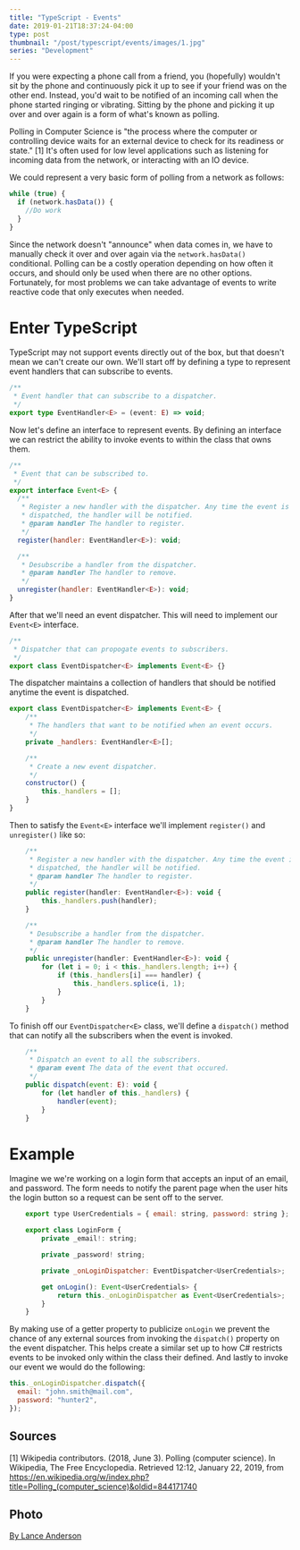 ```yaml
---
title: "TypeScript - Events"
date: 2019-01-21T18:37:24-04:00
type: post
thumbnail: "/post/typescript/events/images/1.jpg"
series: "Development"
---
```


If you were expecting a phone call from a friend, you (hopefully) wouldn't sit by the phone and continuously pick it up to see if your friend was on the other end. Instead, you'd wait to be notified of an incoming call when the phone started ringing or vibrating. Sitting by the phone and picking it up over and over again is a form of what's known as polling.

Polling in Computer Science is "the process where the computer or controlling device waits for an external device to check for its readiness or state." [1] It's often used for low level applications such as listening for incoming data from the network, or interacting with an IO device.

We could represent a very basic form of polling from a network as follows:

```ts
while (true) {
  if (network.hasData()) {
    //Do work
  }
}
```

Since the network doesn't "announce" when data comes in, we have to manually check it over and over again via the `network.hasData()` conditional. Polling can be a costly operation depending on how often it occurs, and should only be used when there are no other options. Fortunately, for most problems we can take advantage of events to write reactive code that only executes when needed.

# Enter TypeScript

TypeScript may not support events directly out of the box, but that doesn't mean we can't create our own. We'll start off by defining a type to represent event handlers that can subscribe to events.

```ts
/**
 * Event handler that can subscribe to a dispatcher.
 */
export type EventHandler<E> = (event: E) => void;
```

Now let's define an interface to represent events. By defining an interface we can restrict the ability to invoke events to within the class that owns them.

```js
/**
 * Event that can be subscribed to.
 */
export interface Event<E> {
  /**
   * Register a new handler with the dispatcher. Any time the event is
   * dispatched, the handler will be notified.
   * @param handler The handler to register.
   */
  register(handler: EventHandler<E>): void;

  /**
   * Desubscribe a handler from the dispatcher.
   * @param handler The handler to remove.
   */
  unregister(handler: EventHandler<E>): void;
}
```

After that we'll need an event dispatcher. This will need to implement our `Event<E>` interface.

```js
/**
 * Dispatcher that can propogate events to subscribers.
 */
export class EventDispatcher<E> implements Event<E> {}
```

The dispatcher maintains a collection of handlers that should be notified anytime the event is dispatched.

```js
export class EventDispatcher<E> implements Event<E> {
    /**
     * The handlers that want to be notified when an event occurs.
     */
    private _handlers: EventHandler<E>[];

    /**
     * Create a new event dispatcher.
     */
    constructor() {
        this._handlers = [];
    }
}
```

Then to satisfy the `Event<E>` interface we'll implement `register()` and `unregister()` like so:

```js
    /**
     * Register a new handler with the dispatcher. Any time the event is
     * dispatched, the handler will be notified.
     * @param handler The handler to register.
     */
    public register(handler: EventHandler<E>): void {
        this._handlers.push(handler);
    }

    /**
     * Desubscribe a handler from the dispatcher.
     * @param handler The handler to remove.
     */
    public unregister(handler: EventHandler<E>): void {
        for (let i = 0; i < this._handlers.length; i++) {
            if (this._handlers[i] === handler) {
                this._handlers.splice(i, 1);
            }
        }
    }
```

To finish off our `EventDispatcher<E>` class, we'll define a `dispatch()` method that can notify all the subscribers when the event is invoked.

```js
    /**
     * Dispatch an event to all the subscribers.
     * @param event The data of the event that occured.
     */
    public dispatch(event: E): void {
        for (let handler of this._handlers) {
            handler(event);
        }
    }
```

# Example

Imagine we we're working on a login form that accepts an input of an email, and password. The form needs to notify the parent page when the user hits the login button so a request can be sent off to the server.

```js
    export type UserCredentials = { email: string, password: string };

    export class LoginForm {
        private _email!: string;

        private _password! string;

        private _onLoginDispatcher: EventDispatcher<UserCredentials>;

        get onLogin(): Event<UserCredentials> {
            return this._onLoginDispatcher as Event<UserCredentials>;
        }
    }
```

By making use of a getter property to publicize `onLogin` we prevent the chance of any external sources from invoking the `dispatch()` property on the event dispatcher. This helps create a similar set up to how C# restricts events to be invoked only within the class their defined. And lastly to invoke our event we would do the following:

```js
this._onLoginDispatcher.dispatch({
  email: "john.smith@mail.com",
  password: "hunter2",
});
```

## Sources

[1] Wikipedia contributors. (2018, June 3). Polling (computer science). In Wikipedia, The Free Encyclopedia. Retrieved 12:12, January 22, 2019, from https://en.wikipedia.org/w/index.php?title=Polling_(computer_science)&oldid=844171740

## Photo

[By Lance Anderson](https://unsplash.com/photos/yV-an6f_rqo)
